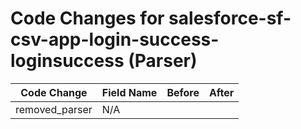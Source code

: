 # Code Changes for salesforce-sf-csv-app-login-success-loginsuccess (Parser)

| Code Change | Field Name | Before | After |
|-------------|------------|--------|-------|
| removed_parser | N/A |  |  |